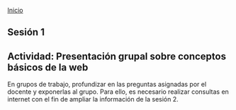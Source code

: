 <!-- No borrar o modificar -->
[Inicio](./index.md)

## Sesión 1 


<!-- Su documentación aquí -->

## Actividad: Presentación grupal sobre conceptos básicos de la web

En grupos de trabajo, profundizar en las preguntas asignadas por el docente y exponerlas al grupo. Para ello, es necesario realizar consultas en internet con el fin de ampliar la información de la sesión 2.





